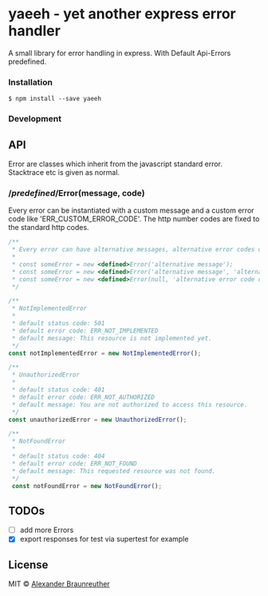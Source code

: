 # yaeeh - yet another express error handler

A small library for error handling in express. With Default Api-Errors predefined.

### Installation

`$ npm install --save yaeeh`

### Development

## API

Error are classes which inherit from the javascript standard error. Stacktrace etc is given as normal.

### /*predefined*/Error(message, code)

Every error can be instantiated with a custom message and a custom error code like 'ERR_CUSTOM_ERROR_CODE'. The http number  codes are fixed to the standard http codes.

``` javascript
/** 
 * Every error can have alternative messages, alternative error codes or both.
 *
 * const someError = new <defined>Error('alternative message');
 * const someError = new <defined>Error('alternative message', 'alternative error code');
 * const someError = new <defined>Error(null, 'alternative error code only');
 */

/**
 * NotImplementedError
 *
 * default status code: 501
 * default error code: ERR_NOT_IMPLEMENTED
 * default message: This resource is not implemented yet.
 */
const notImplementedError = new NotImplementedError();

/**
 * UnauthorizedError
 *
 * default status code: 401
 * default error code: ERR_NOT_AUTHORIZED
 * default message: You are not authorized to access this resource.
 */
const unauthorizedError = new UnauthorizedError();

/**
 * NotFoundError
 *
 * default status code: 404
 * default error code: ERR_NOT_FOUND
 * default message: This requested resource was not found.
 */
 const notFoundError = new NotFoundError();
```

## TODOs
- [ ] add more Errors
- [x] export responses for test via supertest for example

## License

MIT © [Alexander Braunreuther](https://github.com/BraunreutherA)
